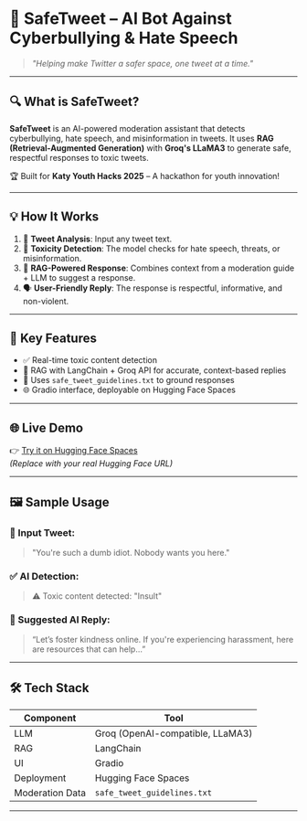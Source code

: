# 🚡 SafeTweet – AI Bot Against Cyberbullying & Hate Speech


> _"Helping make Twitter a safer space, one tweet at a time."_

---

## 🔍 What is SafeTweet?

**SafeTweet** is an AI-powered moderation assistant that detects cyberbullying, hate speech, and misinformation in tweets. It uses **RAG (Retrieval-Augmented Generation)** with **Groq's LLaMA3** to generate safe, respectful responses to toxic tweets.

🏆 Built for **Katy Youth Hacks 2025** – A hackathon for youth innovation!

---

## 💡 How It Works

1. 🧪 **Tweet Analysis**: Input any tweet text.
2. 🚨 **Toxicity Detection**: The model checks for hate speech, threats, or misinformation.
3. 🧠 **RAG-Powered Response**: Combines context from a moderation guide + LLM to suggest a response.
4. 🗣️ **User-Friendly Reply**: The response is respectful, informative, and non-violent.

---

## 🎯 Key Features

- ✅ Real-time toxic content detection
- 🧠 RAG with LangChain + Groq API for accurate, context-based replies
- 📄 Uses `safe_tweet_guidelines.txt` to ground responses
- 🌐 Gradio interface, deployable on Hugging Face Spaces

---

## 🌐 Live Demo

👉 [Try it on Hugging Face Spaces](https://huggingface.co/spaces/YOUR_USERNAME/SafeTweet)  
*(Replace with your real Hugging Face URL)*

---

## 🖼️ Sample Usage

### 🔺 Input Tweet:
> "You're such a dumb idiot. Nobody wants you here."

### ✅ AI Detection:
> ⚠️ Toxic content detected: "Insult"

### 💬 Suggested AI Reply:
> “Let’s foster kindness online. If you're experiencing harassment, here are resources that can help…”

---

## 🛠️ Tech Stack

| Component        | Tool |
|------------------|------|
| LLM              | Groq (OpenAI-compatible, LLaMA3) |
| RAG              | LangChain |
| UI               | Gradio |
| Deployment       | Hugging Face Spaces |
| Moderation Data  | `safe_tweet_guidelines.txt` |

---



